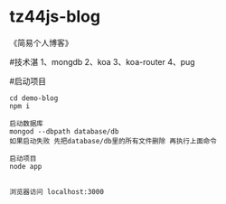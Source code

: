 # tz44js-blog
《简易个人博客》

#技术湛
1、mongdb
2、koa
3、koa-router
4、pug

#启动项目
```shell
cd demo-blog
npm i

启动数据库
mongod --dbpath database/db
如果启动失败 先把database/db里的所有文件删除 再执行上面命令

启动项目
node app


浏览器访问 localhost:3000
```
